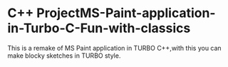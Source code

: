 # C++ ProjectMS-Paint-application-in-Turbo-C-Fun-with-classics
This is a remake of MS Paint application in TURBO C++,with this you can make blocky sketches in TURBO style.
